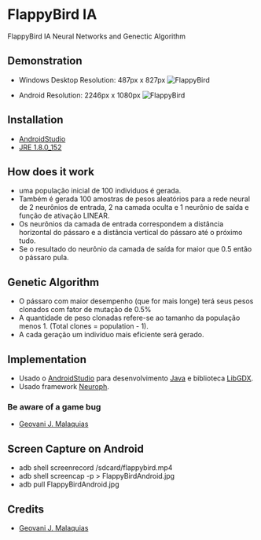 # FlappyBird IA
FlappyBird IA Neural Networks and Genectic Algorithm

## Demonstration

- Windows Desktop Resolution:
487px x 827px
![FlappyBird](https://github.com/difusao/FlappyBird/blob/DevCore/android/assets/images/FlappyBirdDesktop.PNG)

- Android Resolution:
2246px x 1080px
![FlappyBird](https://github.com/difusao/FlappyBird/blob/DevCore/android/assets/images/FlappyBirdAndroid.jpg)

## Installation
- [AndroidStudio](https://developer.android.com/studio)
- [JRE 1.8.0_152](https://www.java.com)

## How does it work
- uma população inicial de 100 individuos é gerada.
- Também é gerada 100 amostras de pesos aleatórios para a rede neural de 2 neurônios de entrada, 2 na camada oculta e 1 neurônio de saída e função de ativação LINEAR.
- Os neurônios da camada de entrada correspondem a distância horizontal do pássaro e a distância vertical do pássaro até o próximo tudo.
- Se o resultado do neurônio da camada de saída for maior que 0.5 então o pássaro pula.

## Genetic Algorithm
- O pássaro com maior desempenho (que for mais longe) terá seus pesos clonados com fator de mutação de 0.5%
- A quantidade de peso clonadas refere-se ao tamanho da população menos 1. (Total clones = population - 1).
- A cada geração um indivíduo mais eficiente será gerado.

## Implementation
- Usado o [AndroidStudio](https://developer.android.com/studio) para desenvolvimento [Java](https://www.java.com) e biblioteca [LibGDX](https://libgdx.badlogicgames.com/).
- Usado framework [Neuroph](http://neuroph.sourceforge.net/).

### Be aware of a game bug
- [Geovani J. Malaquias](https://github.com/difusao)

## Screen Capture on Android
- adb shell screenrecord /sdcard/flappybird.mp4
- adb shell screencap -p > FlappyBirdAndroid.jpg
- adb pull FlappyBirdAndroid.jpg

## Credits
- [Geovani J. Malaquias](https://github.com/difusao)
